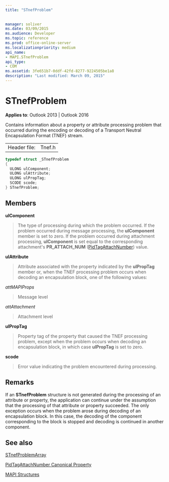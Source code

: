 ```yaml
---
title: "STnefProblem"
 
 
manager: soliver
ms.date: 03/09/2015
ms.audience: Developer
ms.topic: reference
ms.prod: office-online-server
ms.localizationpriority: medium
api_name:
- MAPI.STnefProblem
api_type:
- COM
ms.assetid: 3fe651b7-0ddf-42fd-8277-9224505be1a8
description: "Last modified: March 09, 2015"
---
```


# STnefProblem

  
  
**Applies to**: Outlook 2013 | Outlook 2016 
  
Contains information about a property or attribute processing problem that occurred during the encoding or decoding of a Transport Neutral Encapsulation Format (TNEF) stream.
  
|||
|:-----|:-----|
|Header file:  <br/> |Tnef.h  <br/> |
   
```cpp
typedef struct _STnefProblem
{
  ULONG ulComponent;
  ULONG ulAttribute;
  ULONG ulPropTag;
  SCODE scode;
} STnefProblem;

```

## Members

 **ulComponent**
  
> The type of processing during which the problem occurred. If the problem occurred during message processing, the **ulComponent** member is set to zero. If the problem occurred during attachment processing, **ulComponent** is set equal to the corresponding attachment's **PR_ATTACH_NUM** ([PidTagAttachNumber](pidtagattachnumber-canonical-property.md)) value.
    
 **ulAttribute**
  
> Attribute associated with the property indicated by the **ulPropTag** member or, when the TNEF processing problem occurs when decoding an encapsulation block, one of the following values: 
    
 _attMAPIProps_
  
> Message level
    
 _attAttachment_
  
> Attachment level
    
 **ulPropTag**
  
> Property tag of the property that caused the TNEF processing problem, except when the problem occurs when decoding an encapsulation block, in which case **ulPropTag** is set to zero. 
    
 **scode**
  
> Error value indicating the problem encountered during processing.
    
## Remarks

If an **STnefProblem** structure is not generated during the processing of an attribute or property, the application can continue under the assumption that the processing of that attribute or property succeeded. The only exception occurs when the problem arose during decoding of an encapsulation block. In this case, the decoding of the component corresponding to the block is stopped and decoding is continued in another component. 
  
## See also



[STnefProblemArray](stnefproblemarray.md)
  
[PidTagAttachNumber Canonical Property](pidtagattachnumber-canonical-property.md)


[MAPI Structures](mapi-structures.md)

